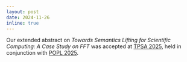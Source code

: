 ```yaml
---
layout: post
date: 2024-11-26
inline: true
---
```


Our extended abstract on *Towards Semantics Lifting for Scientific Computing: A Case Study on FFT* was accepted at [TPSA 2025](https://popl25.sigplan.org/home/tpsa-2025), held in conjunction with [POPL 2025](https://popl25.sigplan.org/).